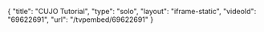 {
    "title": "CUJO Tutorial",
    "type": "solo",
    "layout": "iframe-static",
    "videoId": "69622691",
    "url": "\/tvpembed\/69622691"
}